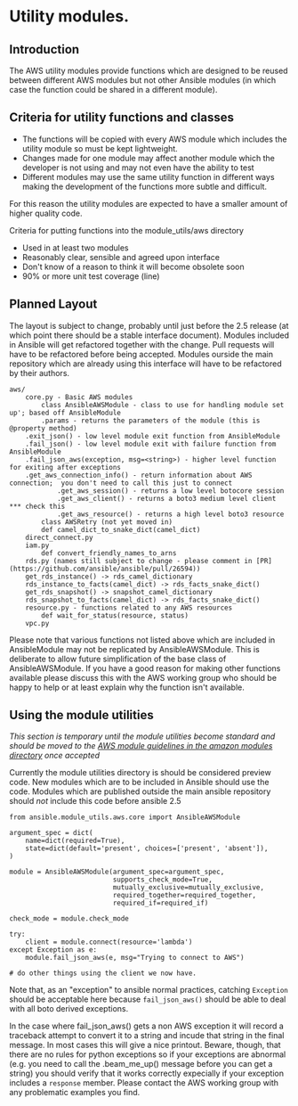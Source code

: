 # Utility modules.


## Introduction

The AWS utility modules provide functions which are designed to be reused between different AWS
modules but not other Ansible modules (in which case the function could be shared in a different
module).

## Criteria for utility functions and classes

* The functions will be copied with every AWS module which includes the utility module so must be kept lightweight.
* Changes made for one module may affect another module which the developer is not using and may not even have the ability to test
* Different modules may use the same utility function in different ways making the development of the functions more subtle and difficult. 

For this reason the utility modules are expected to have a smaller amount of higher quality code. 

Criteria for putting functions into the module_utils/aws directory 

* Used in at least two modules
* Reasonably clear, sensible and agreed upon interface
* Don't know of a reason to think it will become obsolete soon
* 90% or more unit test coverage (line)

## Planned Layout

The layout is subject to change, probably until just before the 2.5 release (at which point there
should be a stable interface document).  Modules included in Ansible will get refactored together
with the change.  Pull requests will have to be refactored before being accepted.  Modules ourside
the main repository which are already using this interface will have to be refactored by their
authors.

    aws/
        core.py - Basic AWS modules 
            class AnsibleAWSModule - class to use for handling module set up'; based off AnsibleModule
	    	.params - returns the parameters of the module (this is @property method)
		.exit_json() - low level module exit function from AnsibleModule
		.fail_json() - low level module exit with failure function from AnsibleModule
		.fail_json_aws(exception, msg=<string>) - higher level function for exiting after exceptions
		.get_aws_connection_info() - return information about AWS connection;  you don't need to call this just to connect
                .get_aws_session() - returns a low level botocore session
                .get_aws_client() - returns a boto3 medium level client *** check this
                .get_aws_resource() - returns a high level boto3 resource
            class AWSRetry (not yet moved in)
            def camel_dict_to_snake_dict(camel_dict)
        direct_connect.py
        iam.py 
            def convert_friendly_names_to_arns
        rds.py (names still subject to change - please comment in [PR](https://github.com/ansible/ansible/pull/26594)) 
		get_rds_instance() -> rds_camel_dictionary
		rds_instance_to_facts(camel_dict) -> rds_facts_snake_dict()
		get_rds_snapshot() -> snapshot_camel_dictionary
		rds_snapshot_to_facts(camel_dict) -> rds_facts_snake_dict()
        resource.py - functions related to any AWS resources
            def wait_for_status(resource, status)
        vpc.py

Please note that various functions not listed above which are included in AnsibleModule may not be
replicated by AnsibleAWSModule.  This is deliberate to allow future simplification of the base
class of AnsibleAWSModule.  If you have a good reason for making other functions available please
discuss this with the AWS working group who should be happy to help or at least explain why the
function isn't available.

## Using the module utilities

*This section is temporary until the module utilities become standard and should be moved to the*
*[AWS module guidelines in the amazon modules directory](https://github.com/ansible/ansible/blob/devel/lib/ansible/modules/cloud/amazon/GUIDELINES.md)*
*once accepted*

Currently the module utilities directory is should be considered preview code.  New modules which
are to be included in Ansible should use the code.  Modules which are published outside the main
ansible repository should _not_ include this code before ansible 2.5

    from ansible.module_utils.aws.core import AnsibleAWSModule

    argument_spec = dict(
        name=dict(required=True),
        state=dict(default='present', choices=['present', 'absent']),
    )

    module = AnsibleAWSModule(argument_spec=argument_spec,
                              supports_check_mode=True,
                              mutually_exclusive=mutually_exclusive,
                              required_together=required_together,
                              required_if=required_if)

    check_mode = module.check_mode

    try:
        client = module.connect(resource='lambda') 
    except Exception as e:
        module.fail_json_aws(e, msg="Trying to connect to AWS")

    # do other things using the client we now have. 

Note that, as an "exception" to ansible normal practices, catching `Exception` should be acceptable
here because `fail_json_aws()` should be able to deal with all boto derived exceptions.

In the case where fail_json_aws() gets a non AWS exception it will record a traceback attempt to
convert it to a string and incude that string in the final message.  In most cases this will give a
nice printout.  Beware, though, that there are no rules for python exceptions so if your exceptions
are abnormal (e.g. you need to call the .beam_me_up() message before you can get a string) you
should verify that it works correctly expecially if your exception includes a `response` member.
Please contact the AWS working group with any problematic examples you find.